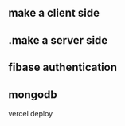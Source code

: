 make a client side
----------------
.make a server side
---------------
fibase authentication
---------------
mongodb
----------------
vercel deploy

